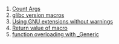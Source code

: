  1. [Count Args]
 2. [glibc version macros]
 3. [Using GNU extensions without warnings]
 4. [Return value of macro]
 5. [function overloading with _Generic]
 
[Count Args]: https://stackoverflow.com/a/2309152/8375400
[glibc version macros]: https://stackoverflow.com/questions/4266354/how-to-tell-if-glibc-is-used
[Using GNU extensions without warnings]: https://gcc.gnu.org/onlinedocs/gcc-4.1.2/gcc/Alternate-Keywords.html#Alternate-Keywords
[Return value of macro]: https://stackoverflow.com/questions/3532621/using-and-returning-output-in-c-macro
[function overloading with _Generic]: https://en.cppreference.com/w/c/language/generic
